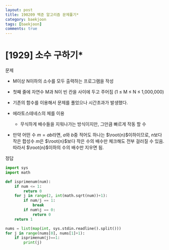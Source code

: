 ```yaml
---
layout: post
title: 190209 백준 알고리즘 문제풀기*
category: baekjoon
tags: [baekjoon]
comments: true
---
```


# [1929] 소수 구하기*

문제
- M이상 N이하의 소수를 모두 출력하는 프로그램을 작성
- 첫째 줄에 자연수 M과 N이 빈 칸을 사이에 두고 주어짐 (1 ≤ M ≤ N ≤ 1,000,000)

- 기존의 함수를 이용해서 문제를 풀었으나 시간초과가 발생했다.
- 에라토스테네스의 체를 이용
  - 무식하게 배수들을 지워나가는 방식이지만, 그만큼 빠르게 작동 할 수 
- 만약 어떤 수 $m=ab$라면, $a$와 $b$중 적어도 하나는 $\root{n}$이하이므로, $n$보다 작은 합성수 $m$은 $\root{n}$보다 작은 수의 배수만 체크해도 전부 걸러질 수 있음. 따라서 $\root{n}$이하의 수의 배수만 지우면 됨.

정답
```python
import sys
import math

def isprimenum(num):
    if num <= 1:
        return 0
    for j in range(2, int(math.sqrt(num))+1):
        if num/j == 1:
            break
        if num%j == 0:
            return 0
    return 1

nums = list(map(int, sys.stdin.readline().split()))
for j in range(nums[0], nums[1]+1):
    if isprimenum(j)==1:
        print(j)

```
